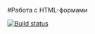 #Работа с HTML-формами

[![Build status](https://ci.appveyor.com/api/projects/status/3pxoms0aym2jwowy?svg=true)](https://ci.appveyor.com/project/mlarina790/popovers2)
